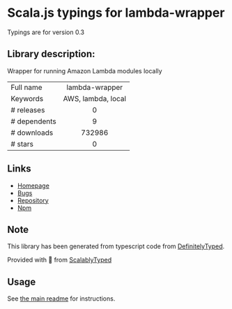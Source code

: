 
# Scala.js typings for lambda-wrapper

Typings are for version 0.3

## Library description:
Wrapper for running Amazon Lambda modules locally

|                    |                 |
| ------------------ | :-------------: |
| Full name          | lambda-wrapper |
| Keywords           | AWS, lambda, local |
| # releases         | 0 |
| # dependents       | 9 |
| # downloads        | 732986 |
| # stars            | 0 |

## Links
- [Homepage](https://github.com/nordcloud/lambda-wrapper)
- [Bugs](https://github.com/nordcloud/lambda-wrapper/issues)
- [Repository](https://github.com/nordcloud/lambda-wrapper)
- [Npm](https://www.npmjs.com/package/lambda-wrapper)
    


## Note
This library has been generated from typescript code from [DefinitelyTyped](https://definitelytyped.org).

Provided with :purple_heart: from [ScalablyTyped](https://github.com/oyvindberg/ScalablyTyped)

## Usage
See [the main readme](../../readme.md) for instructions.


